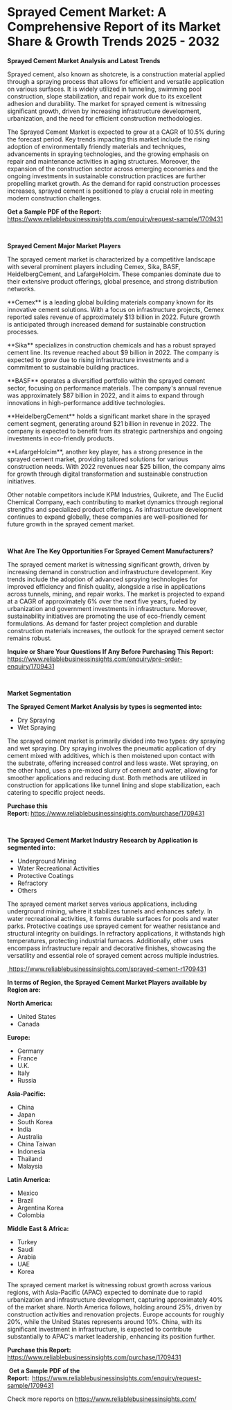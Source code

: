 <p><h1>Sprayed Cement Market: A Comprehensive Report of its Market Share & Growth Trends 2025 - 2032</h1></p><p><strong>Sprayed Cement Market Analysis and Latest Trends</strong></p>
<p><p>Sprayed cement, also known as shotcrete, is a construction material applied through a spraying process that allows for efficient and versatile application on various surfaces. It is widely utilized in tunneling, swimming pool construction, slope stabilization, and repair work due to its excellent adhesion and durability. The market for sprayed cement is witnessing significant growth, driven by increasing infrastructure development, urbanization, and the need for efficient construction methodologies. </p><p>The Sprayed Cement Market is expected to grow at a CAGR of 10.5% during the forecast period. Key trends impacting this market include the rising adoption of environmentally friendly materials and techniques, advancements in spraying technologies, and the growing emphasis on repair and maintenance activities in aging structures. Moreover, the expansion of the construction sector across emerging economies and the ongoing investments in sustainable construction practices are further propelling market growth. As the demand for rapid construction processes increases, sprayed cement is positioned to play a crucial role in meeting modern construction challenges.</p></p>
<p><strong>Get a Sample PDF of the Report:&nbsp;</strong> <a href="https://www.reliablebusinessinsights.com/enquiry/request-sample/1709431?utm_campaign=2214&utm_medium=2&utm_source=Github&utm_content=ia&utm_term=31012025&utm_id=sprayed-cement">https://www.reliablebusinessinsights.com/enquiry/request-sample/1709431</a></p>
<p>&nbsp;</p>
<p><strong>Sprayed Cement Major Market Players</strong></p>
<p><p>The sprayed cement market is characterized by a competitive landscape with several prominent players including Cemex, Sika, BASF, HeidelbergCement, and LafargeHolcim. These companies dominate due to their extensive product offerings, global presence, and strong distribution networks.</p><p>**Cemex** is a leading global building materials company known for its innovative cement solutions. With a focus on infrastructure projects, Cemex reported sales revenue of approximately $13 billion in 2022. Future growth is anticipated through increased demand for sustainable construction processes.</p><p>**Sika** specializes in construction chemicals and has a robust sprayed cement line. Its revenue reached about $9 billion in 2022. The company is expected to grow due to rising infrastructure investments and a commitment to sustainable building practices.</p><p>**BASF** operates a diversified portfolio within the sprayed cement sector, focusing on performance materials. The company's annual revenue was approximately $87 billion in 2022, and it aims to expand through innovations in high-performance additive technologies.</p><p>**HeidelbergCement** holds a significant market share in the sprayed cement segment, generating around $21 billion in revenue in 2022. The company is expected to benefit from its strategic partnerships and ongoing investments in eco-friendly products.</p><p>**LafargeHolcim**, another key player, has a strong presence in the sprayed cement market, providing tailored solutions for various construction needs. With 2022 revenues near $25 billion, the company aims for growth through digital transformation and sustainable construction initiatives.</p><p>Other notable competitors include KPM Industries, Quikrete, and The Euclid Chemical Company, each contributing to market dynamics through regional strengths and specialized product offerings. As infrastructure development continues to expand globally, these companies are well-positioned for future growth in the sprayed cement market.</p></p>
<p>&nbsp;</p>
<p><strong>What Are The Key Opportunities For Sprayed Cement Manufacturers?</strong></p>
<p><p>The sprayed cement market is witnessing significant growth, driven by increasing demand in construction and infrastructure development. Key trends include the adoption of advanced spraying technologies for improved efficiency and finish quality, alongside a rise in applications across tunnels, mining, and repair works. The market is projected to expand at a CAGR of approximately 6% over the next five years, fueled by urbanization and government investments in infrastructure. Moreover, sustainability initiatives are promoting the use of eco-friendly cement formulations. As demand for faster project completion and durable construction materials increases, the outlook for the sprayed cement sector remains robust.</p></p>
<p><strong>Inquire or Share Your Questions If Any Before Purchasing This Report:</strong> <a href="https://www.reliablebusinessinsights.com/enquiry/pre-order-enquiry/1709431?utm_campaign=2214&utm_medium=2&utm_source=Github&utm_content=ia&utm_term=31012025&utm_id=sprayed-cement">https://www.reliablebusinessinsights.com/enquiry/pre-order-enquiry/1709431</a></p>
<p>&nbsp;</p>
<p><strong>Market Segmentation</strong></p>
<p><strong>The Sprayed Cement Market Analysis by types is segmented into:</strong></p>
<p><ul><li>Dry Spraying</li><li>Wet Spraying</li></ul></p>
<p><p>The sprayed cement market is primarily divided into two types: dry spraying and wet spraying. Dry spraying involves the pneumatic application of dry cement mixed with additives, which is then moistened upon contact with the substrate, offering increased control and less waste. Wet spraying, on the other hand, uses a pre-mixed slurry of cement and water, allowing for smoother applications and reducing dust. Both methods are utilized in construction for applications like tunnel lining and slope stabilization, each catering to specific project needs.</p></p>
<p><strong>Purchase this Report:&nbsp;</strong><a href="https://www.reliablebusinessinsights.com/purchase/1709431?utm_campaign=2214&utm_medium=2&utm_source=Github&utm_content=ia&utm_term=31012025&utm_id=sprayed-cement">https://www.reliablebusinessinsights.com/purchase/1709431</a></p>
<p>&nbsp;</p>
<p><strong>The Sprayed Cement Market Industry Research by Application is segmented into:</strong></p>
<p><ul><li>Underground Mining</li><li>Water Recreational Activities</li><li>Protective Coatings</li><li>Refractory</li><li>Others</li></ul></p>
<p><p>The sprayed cement market serves various applications, including underground mining, where it stabilizes tunnels and enhances safety. In water recreational activities, it forms durable surfaces for pools and water parks. Protective coatings use sprayed cement for weather resistance and structural integrity on buildings. In refractory applications, it withstands high temperatures, protecting industrial furnaces. Additionally, other uses encompass infrastructure repair and decorative finishes, showcasing the versatility and essential role of sprayed cement across multiple industries.</p></p>
<p><a href="https://www.reliablebusinessinsights.com/sprayed-cement-r1709431?utm_campaign=2214&utm_medium=2&utm_source=Github&utm_content=ia&utm_term=31012025&utm_id=sprayed-cement">&nbsp;https://www.reliablebusinessinsights.com/sprayed-cement-r1709431</a></p>
<p><strong>In terms of Region, the Sprayed Cement Market Players available by Region are:</strong></p>
<p>
    <p> <strong> North America: </strong>
        <ul>
            <li>United States</li>
            <li>Canada</li>
        </ul>
        </p> 
    <p> <strong> Europe: </strong>
        <ul>
            <li>Germany</li>
            <li>France</li>
            <li>U.K.</li>
            <li>Italy</li>
            <li>Russia</li>
        </ul>
        </p> 
    <p> <strong> Asia-Pacific: </strong>
        <ul>
            <li>China</li>
            <li>Japan</li>
            <li>South Korea</li>
            <li>India</li>
            <li>Australia</li>
            <li>China Taiwan</li>
            <li>Indonesia</li>
            <li>Thailand</li>
            <li>Malaysia</li>
        </ul>
        </p> 
    <p> <strong> Latin America: </strong>
        <ul>
            <li>Mexico</li>
            <li>Brazil</li>
            <li>Argentina Korea</li>
            <li>Colombia</li>
        </ul>
        </p> 
    <p> <strong> Middle East & Africa: </strong>
        <ul>
            <li>Turkey</li>
            <li>Saudi</li>
            <li>Arabia</li>
            <li>UAE</li>
            <li>Korea</li>
        </ul>
    </p>
    </p>
<p><p>The sprayed cement market is witnessing robust growth across various regions, with Asia-Pacific (APAC) expected to dominate due to rapid urbanization and infrastructure development, capturing approximately 40% of the market share. North America follows, holding around 25%, driven by construction activities and renovation projects. Europe accounts for roughly 20%, while the United States represents around 10%. China, with its significant investment in infrastructure, is expected to contribute substantially to APAC's market leadership, enhancing its position further.</p></p>
<p><strong>Purchase this Report: </strong><a href="https://www.reliablebusinessinsights.com/purchase/1709431?utm_campaign=2214&utm_medium=2&utm_source=Github&utm_content=ia&utm_term=31012025&utm_id=sprayed-cement">https://www.reliablebusinessinsights.com/purchase/1709431</a></p>
<p>&nbsp;<strong>Get a Sample PDF of the Report:&nbsp;&nbsp;</strong><a href="https://www.reliablebusinessinsights.com/enquiry/request-sample/1709431?utm_campaign=2214&utm_medium=2&utm_source=Github&utm_content=ia&utm_term=31012025&utm_id=sprayed-cement">https://www.reliablebusinessinsights.com/enquiry/request-sample/1709431</a></p>
<p><strong></strong></p>
<p>Check more reports on <a href="https://www.reliablebusinessinsights.com/?utm_campaign=2214&utm_medium=2&utm_source=Github&utm_content=ia&utm_term=31012025&utm_id=sprayed-cement">https://www.reliablebusinessinsights.com/</a></p>